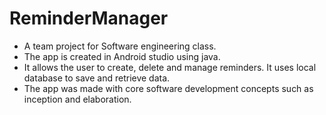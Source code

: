# ReminderManager

- A team project for Software engineering class. 
- The app is created in Android studio using java. 
- It allows the user to create, delete and manage reminders. It uses local database to save and retrieve data.
- The app was made with core software development concepts such as inception and elaboration. 
